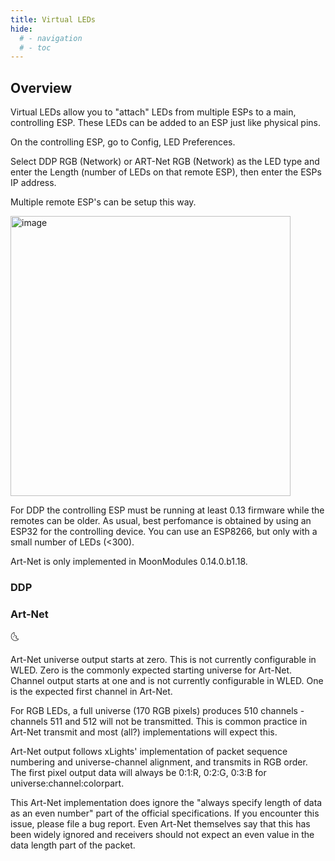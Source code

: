 ```yaml
---
title: Virtual LEDs
hide:
  # - navigation
  # - toc
---
```


## Overview

Virtual LEDs allow you to "attach" LEDs from multiple ESPs to a main, controlling ESP. These LEDs can be added to an ESP just like physical pins.

On the controlling ESP, go to Config, LED Preferences. 

Select DDP RGB (Network) or ART-Net RGB (Network) as the LED type and enter the Length (number of LEDs on that remote ESP), then enter the ESPs IP address.

Multiple remote ESP's can be setup this way.

<img width="448" alt="image" src="https://user-images.githubusercontent.com/91013628/214262598-e7ce0907-ccad-4370-9d02-918efd20577c.png">

For DDP the controlling ESP must be running at least 0.13 firmware while the remotes can be older. As usual, best perfomance is obtained by using an ESP32 for the controlling device. You can use an ESP8266, but only with a small number of LEDs (<300).

Art-Net is only implemented in MoonModules 0.14.0.b1.18.

### DDP 


### Art-Net
🌜

Art-Net universe output starts at zero. This is not currently configurable in WLED. Zero is the commonly expected starting universe for Art-Net. Channel output starts at one and is not currently configurable in WLED. One is the expected first channel in Art-Net.

For RGB LEDs, a full universe (170 RGB pixels) produces 510 channels  - channels 511 and 512 will not be transmitted. This is common practice  in Art-Net transmit and most (all?) implementations will expect this.

Art-Net output follows xLights' implementation of packet sequence numbering and universe-channel alignment, and transmits in RGB order. The first pixel output data will always be 0:1:R, 0:2:G, 0:3:B for universe:channel:colorpart.

This Art-Net implementation does ignore the "always specify length of data as an even number" part of the official specifications. If you encounter this issue, please file a bug report. Even Art-Net themselves say that this has been widely ignored and receivers should not expect an even value in the data length part of the packet.
